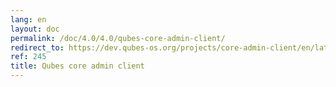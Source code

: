 ```yaml
---
lang: en
layout: doc
permalink: /doc/4.0/4.0/qubes-core-admin-client/
redirect_to: https://dev.qubes-os.org/projects/core-admin-client/en/latest/
ref: 245
title: Qubes core admin client
---
```

